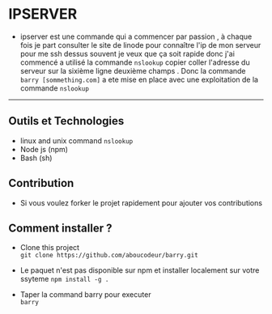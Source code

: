 # IPSERVER

- ipserver est une commande qui a commencer par passion ,
        à chaque fois je part consulter le site de linode pour 
        connaître l'ip de mon serveur pour me ssh dessus
        souvent je veux que ça soit rapide donc j'ai commencé a utilisé 
        la commande `nslookup` copier coller l'adresse du serveur sur la 
        sixième ligne deuxième champs . Donc la commande `barry [sommething.com]` a ete mise en place
        avec une exploitation de la commande `nslookup`

---------------

## Outils et Technologies  
- linux and unix command `nslookup`
- Node js (npm)
- Bash (sh)


## Contribution
- Si vous voulez forker le projet rapidement pour ajouter vos contributions

## Comment installer ?
- Clone this project  
`git clone https://github.com/aboucodeur/barry.git`

- Le paquet n'est pas disponible sur npm et installer localement sur votre ssyteme
`npm install -g .`
- Taper la command  barry pour executer   
        `barry`